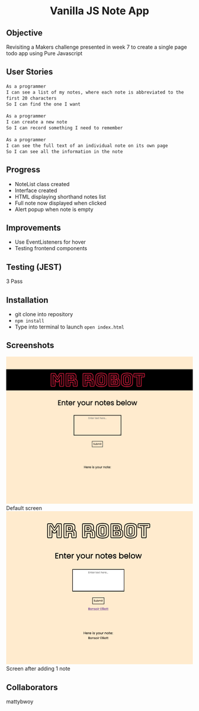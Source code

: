 <h1 align="center">
  Vanilla JS Note App
</h1>

## Objective
Revisiting a Makers challenge presented in week 7 to create a single page todo app using Pure Javascript

## User Stories

```
As a programmer
I can see a list of my notes, where each note is abbreviated to the first 20 characters
So I can find the one I want

As a programmer
I can create a new note
So I can record something I need to remember

As a programmer
I can see the full text of an individual note on its own page
So I can see all the information in the note

```

## Progress
- NoteList class created
- Interface created
- HTML displaying shorthand notes list
- Full note now displayed when clicked
- Alert popup when note is empty

## Improvements
- Use EventListeners for hover
- Testing frontend components

## Testing (JEST)
3 Pass

## Installation
- git clone into repository
- ```npm install```
- Type into terminal to launch ```open index.html```

## Screenshots
![note](./images/note1.png)
Default screen
![1note](./images/note2.png)
Screen after adding 1 note

## Collaborators
mattybwoy